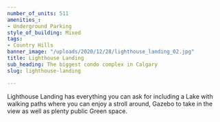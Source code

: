 ```yaml
---
number_of_units: 511
amenities_:
- Underground Parking
style_of_building: Mixed
tags:
- Country Hills
banner_image: "/uploads/2020/12/28/lighthouse_landing_02.jpg"
title: Lighthouse Landing
sub_heading: The biggest condo complex in Calgary
slug: lighthouse-landing

---
```

Lighthouse Landing has everything you can ask for including a Lake with walking paths where you can enjoy a stroll around, Gazebo to take in the view as well as plenty public Green space.